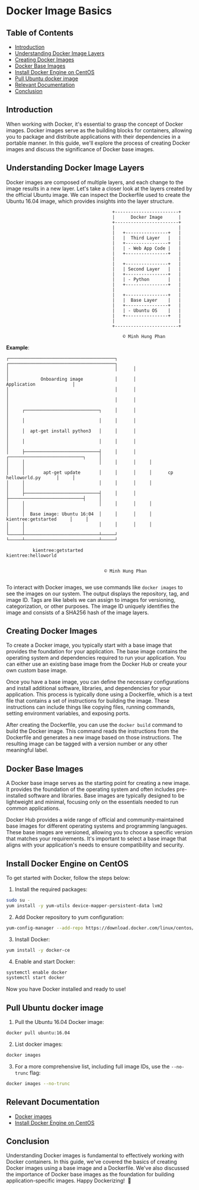 # Docker Image Basics

## Table of Contents

- [Introduction](#introduction)
- [Understanding Docker Image Layers](#understanding-docker-image-layers)
- [Creating Docker Images](#creating-docker-images)
- [Docker Base Images](#docker-base-images)
- [Install Docker Engine on CentOS](#install-docker-engine-on-centos)
- [Pull Ubuntu docker image](#pull-ubuntu-docker-image)
- [Relevant Documentation](#relevant-documentation)
- [Conclusion](#conclusion)

## Introduction

When working with Docker, it's essential to grasp the concept of Docker images. Docker images serve as the building blocks for containers, allowing you to package and distribute applications with their dependencies in a portable manner. In this guide, we'll explore the process of creating Docker images and discuss the significance of Docker base images.

## Understanding Docker Image Layers

Docker images are composed of multiple layers, and each change to the image results in a new layer. Let's take a closer look at the layers created by the official Ubuntu image. We can inspect the Dockerfile used to create the Ubuntu 16.04 image, which provides insights into the layer structure.

```plaintext
                                        +------------------------+
                                        |      Docker Image      |
                                        +------------------------+
                                        |                        |
                                        |   +----------------+   |
                                        |   |  Third Layer   |   |
                                        |   +----------------+   |
                                        |   | - Web App Code |   |
                                        |   +----------------+   |
                                        |                        |
                                        |   +----------------+   |
                                        |   | Second Layer   |   |
                                        |   +----------------+   |
                                        |   | - Python       |   |
                                        |   +----------------+   |
                                        |                        |
                                        |   +----------------+   |
                                        |   |  Base Layer    |   |
                                        |   +----------------+   |
                                        |   | - Ubuntu OS    |   |
                                        |   +----------------+   |
                                        |                        |
                                        +------------------------+

                                            © Minh Hung Phan                                   
```

**Example**:

```plaintext
┌────────────────────────────────────────┐      ┌────────────────────────────────────────┐
│                                        │      │                                        │
│            Onboarding image            │      │               Application              │
│                                        │      │                                        │
│                                        │      │                                        │
│     ┌────────────────────────────┐     │      │                                        │
│     │                            │     │      │                                        │
│     │  apt-get install python3   │     │      │                                        │
│     │                            │     │      │                                        │
│     ├────────────────────────────┤     │      │     ┌────────────────────────────┐     │
│     │                            │     │      │     │                            │     │
│     │       apt-get update       │     │      │     │      cp helloworld.py      │     │
│     │                            │     │      │     │                            │     │
│     ├────────────────────────────┤     │      │     ├────────────────────────────┤     │
│     │                            │     │      │     │                            │     │
│     │  Base image: Ubuntu 16:04  │     │      │     │    kientree:getstarted     │     │
│     │                            │     │      │     │                            │     │
└─────┴────────────────────────────┴─────┘      └─────┴────────────────────────────┴─────┘
                                                                                          
          kientree:getstarted                              kientree:helloworld             
                                                                                          
                                                                                          
                                     © Minh Hung Phan                                     
                                   
```

To interact with Docker images, we use commands like `docker images` to see the images on our system. The output displays the repository, tag, and image ID. Tags are like labels we can assign to images for versioning, categorization, or other purposes. The image ID uniquely identifies the image and consists of a SHA256 hash of the image layers.

## Creating Docker Images

To create a Docker image, you typically start with a base image that provides the foundation for your application. The base image contains the operating system and dependencies required to run your application. You can either use an existing base image from the Docker Hub or create your own custom base image.

Once you have a base image, you can define the necessary configurations and install additional software, libraries, and dependencies for your application. This process is typically done using a Dockerfile, which is a text file that contains a set of instructions for building the image. These instructions can include things like copying files, running commands, setting environment variables, and exposing ports.

After creating the Dockerfile, you can use the `docker build` command to build the Docker image. This command reads the instructions from the Dockerfile and generates a new image based on those instructions. The resulting image can be tagged with a version number or any other meaningful label.

## Docker Base Images

A Docker base image serves as the starting point for creating a new image. It provides the foundation of the operating system and often includes pre-installed software and libraries. Base images are typically designed to be lightweight and minimal, focusing only on the essentials needed to run common applications.

Docker Hub provides a wide range of official and community-maintained base images for different operating systems and programming languages. These base images are versioned, allowing you to choose a specific version that matches your requirements. It's important to select a base image that aligns with your application's needs to ensure compatibility and security.

## Install Docker Engine on CentOS

To get started with Docker, follow the steps below:

1. Install the required packages:

```bash
sudo su -
yum install -y yum-utils device-mapper-persistent-data lvm2
```

2. Add Docker repository to yum configuration:

```bash
yum-config-manager --add-repo https://download.docker.com/linux/centos/docker-ce.repo
```

3. Install Docker:

```bash
yum install -y docker-ce
```

4. Enable and start Docker:

```bash
systemctl enable docker
systemctl start docker
```

Now you have Docker installed and ready to use!

## Pull Ubuntu docker image

1. Pull the Ubuntu 16.04 Docker image:

```bash
docker pull ubuntu:16.04
```

2. List docker images:

```bash
docker images
```

3. For a more comprehensive list, including full image IDs, use the `--no-trunc` flag:

```bash
docker images --no-trunc
```

## Relevant Documentation

- [Docker images](https://docs.docker.com/engine/reference/commandline/images/)
- [Install Docker Engine on CentOS](https://docs.docker.com/engine/install/centos/)

## Conclusion

Understanding Docker images is fundamental to effectively working with Docker containers. In this guide, we've covered the basics of creating Docker images using a base image and a Dockerfile. We've also discussed the importance of Docker base images as the foundation for building application-specific images. Happy Dockerizing!  🚀